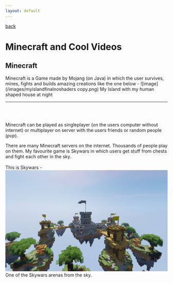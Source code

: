 ```yaml
---
layout: default
---
```

[back](./)
<br />

# Minecraft and Cool Videos

## [](#header-2)Minecraft
Minecraft is a Game made by Mojang (on Java) in which the user survives, mines, fights and builds amazing creations like the one below -
![image](/images/myislandfinalnoshaders copy.png)
My Island with my human shaped house at night

<hr />

<br />
<br />

Minecraft can be played as singleplayer (on the users computer without internet) or multiplayer on server with the users friends or random people (_pvp_).
<br />

There are many Minecraft servers on the internet. Thousands of people play on them. My favourite game is Skywars in which users get stuff from chests and fight each other in the sky.
<br />
<br />
This is Skywars -
![image](/images/skywars-1.png)
One of the Skywars arenas from the sky.

